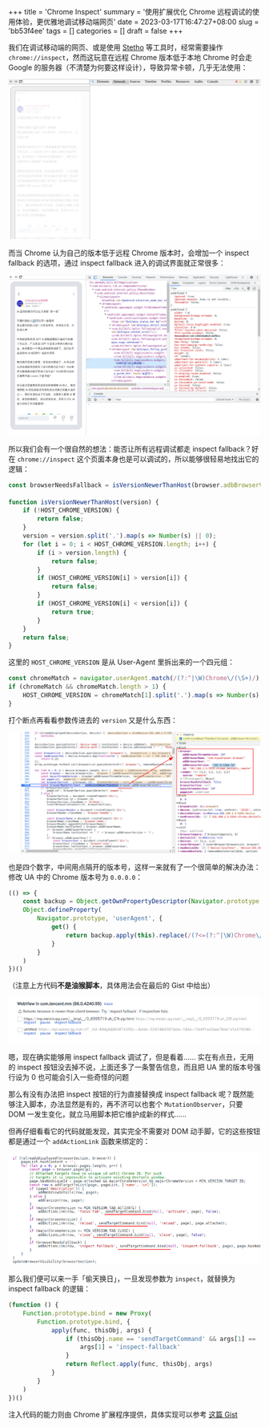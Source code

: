 +++
title = 'Chrome Inspect'
summary = '使用扩展优化 Chrome 远程调试的使用体验，更优雅地调试移动端网页'
date = 2023-03-17T16:47:27+08:00
slug = 'bb53f4ee'
tags = []
categories = []
draft = false
+++

我们在调试移动端的网页、或是使用 [Stetho](https://github.com/facebook/stetho) 等工具时，经常需要操作 `chrome://inspect`，然而这玩意在远程 Chrome 版本低于本地 Chrome 时会走 Google 的服务器（不清楚为何要这样设计），导致异常卡顿，几乎无法使用：

![](./inspect.png)

而当 Chrome 认为自己的版本低于远程 Chrome 版本时，会增加一个 inspect fallback 的选项，通过 inspect fallback 进入的调试界面就正常很多：

![](./inspect-fallback.png)

所以我们会有一个很自然的想法：能否让所有远程调试都走 inspect fallback？好在 `chrome://inspect` 这个页面本身也是可以调试的，所以能够很轻易地找出它的逻辑：

```javascript
const browserNeedsFallback = isVersionNewerThanHost(browser.adbBrowserVersion);

function isVersionNewerThanHost(version) {
    if (!HOST_CHROME_VERSION) {
        return false;
    }
    version = version.split('.').map(s => Number(s) || 0);
    for (let i = 0; i < HOST_CHROME_VERSION.length; i++) {
        if (i > version.length) {
            return false;
        }
        if (HOST_CHROME_VERSION[i] > version[i]) {
            return false;
        }
        if (HOST_CHROME_VERSION[i] < version[i]) {
            return true;
        }
    }
    return false;
}
```

这里的 `HOST_CHROME_VERSION` 是从 User-Agent 里拆出来的一个四元组：

```javascript
const chromeMatch = navigator.userAgent.match(/(?:^|\W)Chrome\/(\S+)/);
if (chromeMatch && chromeMatch.length > 1) {
    HOST_CHROME_VERSION = chromeMatch[1].split('.').map(s => Number(s) || 0);
}
```

打个断点再看看参数传进去的 `version` 又是什么东西：

![](./debugger-breakpoint.png)

也是四个数字，中间用点隔开的版本号，这样一来就有了一个很简单的解决办法：修改 UA 中的 Chrome 版本号为 `0.0.0.0`：

```javascript
(() => {
    const backup = Object.getOwnPropertyDescriptor(Navigator.prototype, 'userAgent').get
    Object.defineProperty(
        Navigator.prototype, 'userAgent', {
            get() {
                return backup.apply(this).replace(/(?<=(?:^|\W)Chrome\/)\S+/, '0.0.0.0')
            }
        }
    )
})()
```

（注意上方代码**不是油猴脚本**，具体用法会在最后的 Gist 中给出）

![](./injected-1.png)

嗯，现在确实能够用 inspect fallback 调试了，但是看着…… 实在有点丑，无用的 inspect 按钮没去掉不说，上面还多了一条警告信息，而且把 UA 里的版本号强行设为 0 也可能会引入一些奇怪的问题

那么有没有办法把 inspect 按钮的行为直接替换成 inspect fallback 呢？既然能够注入脚本，办法显然是有的，再不济可以也套个 `MutationObserver`，只要 DOM 一发生变化，就立马用脚本把它维护成新的样式……

但再仔细看看它的代码就能发现，其实完全不需要对 DOM 动手脚，它的这些按钮都是通过一个 `addActionLink` 函数来绑定的：

![](./send-target-command-bind.png)

那么我们便可以来一手「偷天换日」，一旦发现参数为 `inspect`，就替换为 inspect fallback 的逻辑：

```javascript
(function () {
    Function.prototype.bind = new Proxy(
        Function.prototype.bind, {
            apply(func, thisObj, args) {
                if (thisObj.name == 'sendTargetCommand' && args[1] == 'inspect') {
                    args[1] = 'inspect-fallback'
                }
                return Reflect.apply(func, thisObj, args)
            }
        }
    )
})()
```

注入代码的能力则由 Chrome 扩展程序提供，具体实现可以参考 [这篇 Gist](https://gist.github.com/Mufanc/368f5c64924bfee67a35ac4494c79c34)
